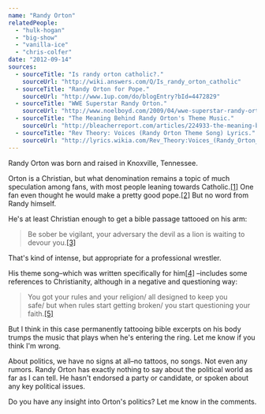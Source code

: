 ```yaml
---
name: "Randy Orton"
relatedPeople:
  - "hulk-hogan"
  - "big-show"
  - "vanilla-ice"
  - "chris-colfer"
date: "2012-09-14"
sources:
  - sourceTitle: "Is randy orton catholic?."
    sourceUrl: "http://wiki.answers.com/Q/Is_randy_orton_catholic"
  - sourceTitle: "Randy Orton for Pope."
    sourceUrl: "http://www.1up.com/do/blogEntry?bId=4472829"
  - sourceTitle: "WWE Superstar Randy Orton."
    sourceUrl: "http://www.noelboyd.com/2009/04/wwe-superstar-randy-orton.html"
  - sourceTitle: "The Meaning Behind Randy Orton's Theme Music."
    sourceUrl: "http://bleacherreport.com/articles/224933-the-meaning-behind-randy-ortons-theme-music"
  - sourceTitle: "Rev Theory: Voices (Randy Orton Theme Song) Lyrics."
    sourceUrl: "http://lyrics.wikia.com/Rev_Theory:Voices_(Randy_Orton_Theme_Song)"
---
```


Randy Orton was born and raised in Knoxville, Tennessee.

Orton is a Christian, but what denomination remains a topic of much speculation among fans, with most people leaning towards Catholic.<a class="source-citation" href="http://wiki.answers.com/Q/Is_randy_orton_catholic" title="Is randy orton catholic?.">[1]</a> One fan even thought he would make a pretty good pope.<a class="source-citation" href="http://www.1up.com/do/blogEntry?bId=4472829" title="Randy Orton for Pope.">[2]</a> But no word from Randy himself.

He's at least Christian enough to get a bible passage tattooed on his arm:

>Be sober be vigilant, your adversary the devil as a lion is waiting to devour you.<a class="source-citation" href="http://www.noelboyd.com/2009/04/wwe-superstar-randy-orton.html" title="WWE Superstar Randy Orton.">[3]</a>

That's kind of intense, but appropriate for a professional wrestler.

His theme song–which was written specifically for him<a class="source-citation" href="http://bleacherreport.com/articles/224933-the-meaning-behind-randy-ortons-theme-music" title="The Meaning Behind Randy Orton&apos;s Theme Music.">[4]</a> –includes some references to Christianity, although in a negative and questioning way:

>You got your rules and your religion/ all designed to keep you safe/ but when rules start getting broken/ you start questioning your faith.<a class="source-citation" href="http://lyrics.wikia.com/Rev_Theory:Voices_(Randy_Orton_Theme_Song)" title="Rev Theory: Voices (Randy Orton Theme Song) Lyrics.">[5]</a>

But I think in this case permanently tattooing bible excerpts on his body trumps the music that plays when he's entering the ring. Let me know if you think I'm wrong.

About politics, we have no signs at all–no tattoos, no songs. Not even any rumors. Randy Orton has exactly nothing to say about the political world as far as I can tell. He hasn't endorsed a party or candidate, or spoken about any key political issues.

Do you have any insight into Orton's politics? Let me know in the comments.